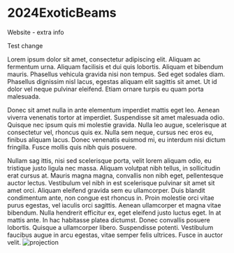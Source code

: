 # 2024ExoticBeams
Website - extra info

Test change



 Lorem ipsum dolor sit amet, consectetur adipiscing elit. Aliquam ac fermentum urna. Aliquam facilisis et dui quis lobortis. Aliquam et bibendum mauris. Phasellus vehicula gravida nisi non tempus. Sed eget sodales diam. Phasellus dignissim nisl lacus, egestas aliquam elit sagittis sit amet. Ut id dolor vel neque pulvinar eleifend. Etiam ornare turpis eu quam porta malesuada.

Donec sit amet nulla in ante elementum imperdiet mattis eget leo. Aenean viverra venenatis tortor at imperdiet. Suspendisse sit amet malesuada odio. Quisque nec ipsum quis mi molestie gravida. Nulla leo augue, scelerisque at consectetur vel, rhoncus quis ex. Nulla sem neque, cursus nec eros eu, finibus aliquam lacus. Donec venenatis euismod mi, eu interdum nisi dictum fringilla. Fusce mollis quis nibh quis posuere.

Nullam sag
ittis, nisi sed scelerisque porta, velit lorem aliquam odio, eu tristique justo ligula nec massa. Aliquam volutpat nibh tellus, in sollicitudin erat cursus at. Mauris magna magna, convallis non nibh eget, pellentesque auctor lectus. Vestibulum vel nibh in est scelerisque pulvinar sit amet sit amet orci. Aliquam eleifend gravida sem eu ullamcorper. Duis blandit condimentum ante, non congue est rhoncus in. Proin molestie orci vitae purus egestas, vel iaculis orci sagittis. Aenean ullamcorper et magna vitae bibendum. Nulla hendrerit efficitur ex, eget eleifend justo luctus eget. In at mattis ante. In hac habitasse platea dictumst. Donec convallis posuere lobortis. Quisque a ullamcorper libero. Suspendisse potenti. Vestibulum faucibus augue in arcu egestas, vitae semper felis ultrices. Fusce in auctor velit. 
![projection](https://github.com/user-attachments/assets/72ace800-6a17-4f28-88e7-e1ef32a074e9)
